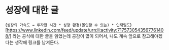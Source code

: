 # 성장에 대한 글

(`성장의 가속도 = 투자한 시간 * 성장 환경(몰입할 수 있는) * 인재밀도`)[https://www.linkedin.com/feed/update/urn:li:activity:7175730543567761408/] 라는 공식에 대한 글을 읽었는데 공감이 많이 되어서, 나도 계속 앞으로 참고해야겠다는 생각에 링크를 남겨둔다.
